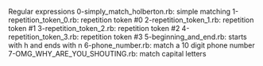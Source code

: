 Regular expressions
0-simply_match_holberton.rb: simple matching
1-repetition_token_0.rb: repetition token #0
2-repetition_token_1.rb: repetition token #1
3-repetition_token_2.rb: repetition token #2
4-repetition_token_3.rb: repetition token #3
5-beginning_and_end.rb: starts with h and ends with n
6-phone_number.rb: match a 10 digit phone number
7-OMG_WHY_ARE_YOU_SHOUTING.rb: match capital letters
